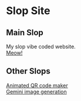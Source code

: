 # Slop Site
## Main Slop
My slop vibe coded website. \
[Meow!](https://LagPixelLOL.github.io)

## Other Slops
[Animated QR code maker](https://lagpixellol.github.io/qrcode) \
[Gemini image generation](https://lagpixellol.github.io/imagen)